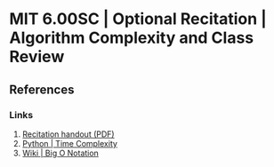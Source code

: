 # MIT 6.00SC | Optional Recitation | Algorithm Complexity and Class Review #


## References ##
### Links ###

1. [Recitation handout (PDF)](http://ocw.mit.edu/courses/electrical-engineering-and-computer-science/6-00sc-introduction-to-computer-science-and-programming-spring-2011/unit-1/lecture-8-efficiency-and-order-of-growth/MIT6_00SCS11_rec04.pdf)
2. [Python | Time Complexity ](http://wiki.python.org/moin/TimeComplexity)
3. [Wiki | Big O Notation ](http://en.wikipedia.org/wiki/Big_O_notation)